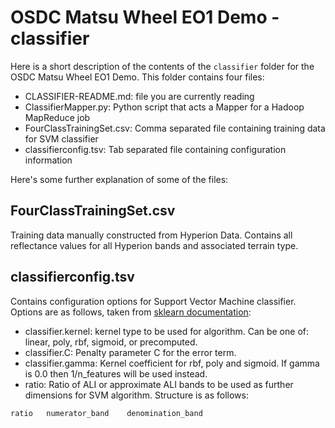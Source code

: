 # OSDC Matsu Wheel EO1 Demo - classifier

Here is a short description of the contents of the ```classifier``` folder for the 
OSDC Matsu Wheel EO1 Demo. This folder contains four files:
* CLASSIFIER-README.md: file you are currently reading
* ClassifierMapper.py: Python script that acts a Mapper for a Hadoop MapReduce job
* FourClassTrainingSet.csv: Comma separated file containing training data for SVM classifier
* classifierconfig.tsv: Tab separated file containing configuration information

Here's some further explanation of some of the files:

## FourClassTrainingSet.csv
   Training data manually constructed from Hyperion Data. Contains all reflectance values 
for all Hyperion bands and associated terrain type.

## classifierconfig.tsv
Contains configuration options for Support Vector Machine classifier. Options are as follows, taken from [sklearn documentation](http://scikit-learn.org/stable/modules/generated/sklearn.svm.SVC.html "Documentation"):
* classifier.kernel: kernel type to be used for algorithm. Can be one of: linear, poly, rbf, sigmoid, or precomputed. 
* classifier.C: Penalty parameter C for the error term.
* classifier.gamma: Kernel coefficient for rbf, poly and sigmoid. If gamma is 0.0 then 1/n_features will be used instead.
* ratio: Ratio of ALI or approximate ALI bands to be used as further dimensions for SVM algorithm. Structure is as follows:

 ```ratio   numerator_band    denomination_band```